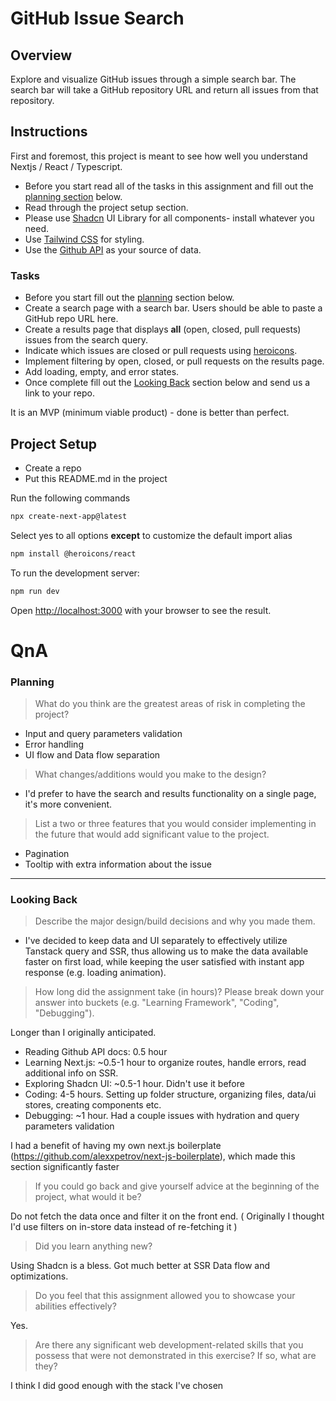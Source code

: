 # GitHub Issue Search

## Overview
Explore and visualize GitHub issues through a simple search bar. The search bar will take a GitHub repository URL and return all issues from that repository.

## Instructions

First and foremost, this project is meant to see how well you understand Nextjs / React / Typescript.
- Before you start read all of the tasks in this assignment and fill out the [planning section](#planning) below.
- Read through the project setup section.
- Please use [Shadcn](https://ui.shadcn.com/docs/components/accordion) UI Library for all components- install whatever you need.
- Use [Tailwind CSS](https://tailwindcss.com/docs) for styling.
- Use the [Github API](https://docs.github.com/en/rest/reference) as your source of data.

### Tasks

- Before you start fill out the [planning](#planning) section below.
- Create a search page with a search bar. Users should be able to paste a GitHub repo URL here.
- Create a results page that displays **all** (open, closed, pull requests) issues from the search query.
- Indicate which issues are closed or pull requests using [heroicons](https://github.com/tailwindlabs/heroicons).
- Implement filtering by open, closed, or pull requests on the results page.
- Add loading, empty, and error states.
- Once complete fill out the [Looking Back](#looking-back) section below and send us a link to your repo.

It is an MVP (minimum viable product) - done is better than perfect.

## Project Setup

- Create a repo
- Put this README.md in the project

Run the following commands

```bash
npx create-next-app@latest
```
Select yes to all options **except** to customize the default import alias
```bash
npm install @heroicons/react
```
To run the development server:

```bash
npm run dev
```

Open [http://localhost:3000](http://localhost:3000) with your browser to see the result.

# QnA

### Planning

> What do you think are the greatest areas of risk in completing the project?

- Input and query parameters validation
- Error handling
- UI flow and Data flow separation

> What changes/additions would you make to the design?

- I'd prefer to have the search and results functionality on a single page, it's more convenient.

> List a two or three features that you would consider implementing in the future that would add significant value to the project.

- Pagination
- Tooltip with extra information about the issue

---

### Looking Back

> Describe the major design/build decisions and why you made them.

- I've decided to keep data and UI separately to effectively utilize Tanstack query and SSR, thus allowing us to make the data available faster on first load, while keeping the user satisfied with instant app response (e.g. loading animation).

> How long did the assignment take (in hours)? Please break down your answer into buckets (e.g. "Learning Framework", "Coding", "Debugging").

Longer than I originally anticipated.

- Reading Github API docs: 0.5 hour
- Learning Next.js: ~0.5-1 hour to organize routes, handle errors, read additional info on SSR.
- Exploring Shadcn UI: ~0.5-1 hour. Didn't use it before
- Coding: 4-5 hours. Setting up folder structure, organizing files, data/ui stores, creating components etc.
- Debugging: ~1 hour. Had a couple issues with hydration and query parameters validation

I had a benefit of having my own next.js boilerplate (https://github.com/alexxpetrov/next-js-boilerplate), which made this section significantly faster

> If you could go back and give yourself advice at the beginning of the project, what would it be?

  Do not fetch the data once and filter it on the front end. ( Originally I thought I'd use filters on in-store data instead of re-fetching it )

> Did you learn anything new?

  Using Shadcn is a bless. Got much better at SSR Data flow and optimizations.

> Do you feel that this assignment allowed you to showcase your abilities effectively?

  Yes.

> Are there any significant web development-related skills that you possess that were not demonstrated in this exercise? If so, what are they?

  I think I did good enough with the stack I've chosen
